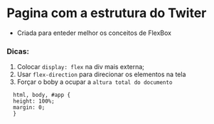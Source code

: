 # Pagina com a estrutura do Twiter 
- Criada para enteder melhor os conceitos de FlexBox

### Dicas:
1. Colocar `display: flex` na div mais externa; 
2. Usar `flex-direction` para direcionar os elementos na tela
3. Forçar o boby a ocupar a `altura total do documento` 
```
  html, body, #app {
  height: 100%;
  margin: 0;
  }
```

